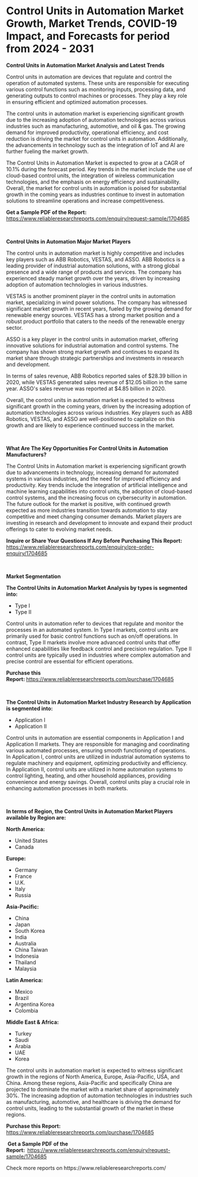 <p><h1>Control Units in Automation Market Growth, Market Trends, COVID-19 Impact, and Forecasts for period from 2024 - 2031</h1></p><p><strong>Control Units in Automation Market Analysis and Latest Trends</strong></p>
<p><p>Control units in automation are devices that regulate and control the operation of automated systems. These units are responsible for executing various control functions such as monitoring inputs, processing data, and generating outputs to control machines or processes. They play a key role in ensuring efficient and optimized automation processes.</p><p>The control units in automation market is experiencing significant growth due to the increasing adoption of automation technologies across various industries such as manufacturing, automotive, and oil & gas. The growing demand for improved productivity, operational efficiency, and cost reduction is driving the market for control units in automation. Additionally, the advancements in technology such as the integration of IoT and AI are further fueling the market growth.</p><p>The Control Units in Automation Market is expected to grow at a CAGR of 10.1% during the forecast period. Key trends in the market include the use of cloud-based control units, the integration of wireless communication technologies, and the emphasis on energy efficiency and sustainability. Overall, the market for control units in automation is poised for substantial growth in the coming years as industries continue to invest in automation solutions to streamline operations and increase competitiveness.</p></p>
<p><strong>Get a Sample PDF of the Report:&nbsp;</strong> <a href="https://www.reliableresearchreports.com/enquiry/request-sample/1704685">https://www.reliableresearchreports.com/enquiry/request-sample/1704685</a></p>
<p>&nbsp;</p>
<p><strong>Control Units in Automation Major Market Players</strong></p>
<p><p>The control units in automation market is highly competitive and includes key players such as ABB Robotics, VESTAS, and ASSO. ABB Robotics is a leading provider of industrial automation solutions, with a strong global presence and a wide range of products and services. The company has experienced steady market growth over the years, driven by increasing adoption of automation technologies in various industries.</p><p>VESTAS is another prominent player in the control units in automation market, specializing in wind power solutions. The company has witnessed significant market growth in recent years, fueled by the growing demand for renewable energy sources. VESTAS has a strong market position and a robust product portfolio that caters to the needs of the renewable energy sector.</p><p>ASSO is a key player in the control units in automation market, offering innovative solutions for industrial automation and control systems. The company has shown strong market growth and continues to expand its market share through strategic partnerships and investments in research and development.</p><p>In terms of sales revenue, ABB Robotics reported sales of $28.39 billion in 2020, while VESTAS generated sales revenue of $12.05 billion in the same year. ASSO's sales revenue was reported at $4.85 billion in 2020.</p><p>Overall, the control units in automation market is expected to witness significant growth in the coming years, driven by the increasing adoption of automation technologies across various industries. Key players such as ABB Robotics, VESTAS, and ASSO are well-positioned to capitalize on this growth and are likely to experience continued success in the market.</p></p>
<p>&nbsp;</p>
<p><strong>What Are The Key Opportunities For Control Units in Automation Manufacturers?</strong></p>
<p><p>The Control Units in Automation market is experiencing significant growth due to advancements in technology, increasing demand for automated systems in various industries, and the need for improved efficiency and productivity. Key trends include the integration of artificial intelligence and machine learning capabilities into control units, the adoption of cloud-based control systems, and the increasing focus on cybersecurity in automation. The future outlook for the market is positive, with continued growth expected as more industries transition towards automation to stay competitive and meet changing consumer demands. Market players are investing in research and development to innovate and expand their product offerings to cater to evolving market needs.</p></p>
<p><strong>Inquire or Share Your Questions If Any Before Purchasing This Report:</strong> <a href="https://www.reliableresearchreports.com/enquiry/pre-order-enquiry/1704685">https://www.reliableresearchreports.com/enquiry/pre-order-enquiry/1704685</a></p>
<p>&nbsp;</p>
<p><strong>Market Segmentation</strong></p>
<p><strong>The Control Units in Automation Market Analysis by types is segmented into:</strong></p>
<p><ul><li>Type I</li><li>Type II</li></ul></p>
<p><p>Control units in automation refer to devices that regulate and monitor the processes in an automated system. In Type I markets, control units are primarily used for basic control functions such as on/off operations. In contrast, Type II markets involve more advanced control units that offer enhanced capabilities like feedback control and precision regulation. Type II control units are typically used in industries where complex automation and precise control are essential for efficient operations.</p></p>
<p><strong>Purchase this Report:&nbsp;</strong><a href="https://www.reliableresearchreports.com/purchase/1704685">https://www.reliableresearchreports.com/purchase/1704685</a></p>
<p>&nbsp;</p>
<p><strong>The Control Units in Automation Market Industry Research by Application is segmented into:</strong></p>
<p><ul><li>Application I</li><li>Application II</li></ul></p>
<p><p>Control units in automation are essential components in Application I and Application II markets. They are responsible for managing and coordinating various automated processes, ensuring smooth functioning of operations. In Application I, control units are utilized in industrial automation systems to regulate machinery and equipment, optimizing productivity and efficiency. In Application II, control units are utilized in home automation systems to control lighting, heating, and other household appliances, providing convenience and energy savings. Overall, control units play a crucial role in enhancing automation processes in both markets.</p></p>
<p>&nbsp;</p>
<p><strong>In terms of Region, the Control Units in Automation Market Players available by Region are:</strong></p>
<p>
    <p> <strong> North America: </strong>
        <ul>
            <li>United States</li>
            <li>Canada</li>
        </ul>
        </p> 
    <p> <strong> Europe: </strong>
        <ul>
            <li>Germany</li>
            <li>France</li>
            <li>U.K.</li>
            <li>Italy</li>
            <li>Russia</li>
        </ul>
        </p> 
    <p> <strong> Asia-Pacific: </strong>
        <ul>
            <li>China</li>
            <li>Japan</li>
            <li>South Korea</li>
            <li>India</li>
            <li>Australia</li>
            <li>China Taiwan</li>
            <li>Indonesia</li>
            <li>Thailand</li>
            <li>Malaysia</li>
        </ul>
        </p> 
    <p> <strong> Latin America: </strong>
        <ul>
            <li>Mexico</li>
            <li>Brazil</li>
            <li>Argentina Korea</li>
            <li>Colombia</li>
        </ul>
        </p> 
    <p> <strong> Middle East & Africa: </strong>
        <ul>
            <li>Turkey</li>
            <li>Saudi</li>
            <li>Arabia</li>
            <li>UAE</li>
            <li>Korea</li>
        </ul>
    </p>
    </p>
<p><p>The control units in automation market is expected to witness significant growth in the regions of North America, Europe, Asia-Pacific, USA, and China. Among these regions, Asia-Pacific and specifically China are projected to dominate the market with a market share of approximately 30%. The increasing adoption of automation technologies in industries such as manufacturing, automotive, and healthcare is driving the demand for control units, leading to the substantial growth of the market in these regions.</p></p>
<p><strong>Purchase this Report: </strong><a href="https://www.reliableresearchreports.com/purchase/1704685">https://www.reliableresearchreports.com/purchase/1704685</a></p>
<p>&nbsp;<strong>Get a Sample PDF of the Report:&nbsp;&nbsp;</strong><a href="https://www.reliableresearchreports.com/enquiry/request-sample/1704685">https://www.reliableresearchreports.com/enquiry/request-sample/1704685</a></p>
<p><strong></strong></p>
<p>Check more reports on https://www.reliableresearchreports.com/</p>